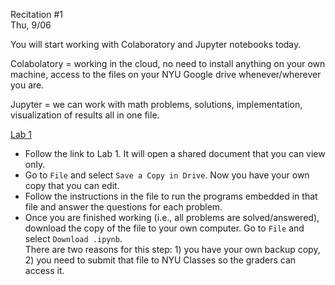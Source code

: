 
<div class="recitation">
<div class="column_date">
<p markdown="block">
Recitation #1 <br>
Thu, 9/06
</p>
</div>

<div class="column_recitation">
<p markdown="block">
You will start working with Colaboratory and Jupyter notebooks today.

Colabolatory = working in the cloud, no need to install anything on your own machine, access to the
files on your NYU Google drive whenever/wherever you are.

Jupyter = we can work with math problems, solutions, implementation, visualization of results all in one file.

[Lab 1](https://drive.google.com/file/d/19OvmIWwrXDmK2X7wG_KDJ8Kzp6dyQ-XD/view?usp=sharing)

- Follow the link to Lab 1. It will open a shared document that you can view only.
- Go to `File` and select `Save a Copy in Drive`. Now you have your own copy that you can edit.
- Follow the instructions in the file to run the programs embedded in that file and
answer the questions for each problem.
- Once you are finished working (i.e., all problems are solved/answered), download the copy of the file to
your own computer. Go to `File` and select `Download .ipynb`. <br>
There are two reasons for this step: 1) you have your own backup copy, 2) you need to submit that file
to NYU Classes so the graders can access it.





</p>
</div>

</div>
